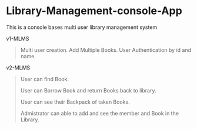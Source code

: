 # Library-Management-console-App
This is a console bases multi user library management system

v1-MLMS
>Multi user creation.
>Add Multiple Books.
>User Authentication by id and name.

v2-MLMS
>User can find Book.
>
>User can Borrow Book and return Books back to library.
>
>User can see their Backpack of taken Books.
>
>Admistrator can able to add and see the member and Book in the Library.
